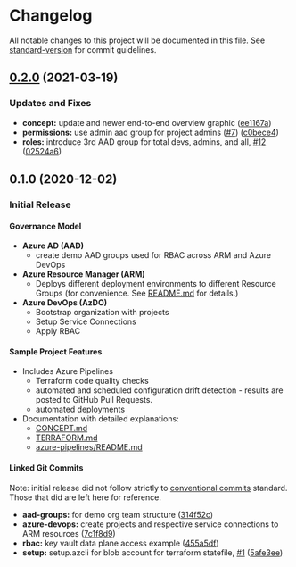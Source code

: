 # Changelog

All notable changes to this project will be documented in this file. See [standard-version](https://github.com/conventional-changelog/standard-version) for commit guidelines.

## [0.2.0](https://github.com/Azure/devops-governance/compare/v0.1.0...v0.2.0) (2021-03-19)

### Updates and Fixes

* **concept:** update and newer end-to-end overview graphic ([ee1167a](https://github.com/Azure/devops-governance/commit/ee1167ad31dd920acbbf57c8ff6a1af14a6fc34d))
* **permissions:** use admin aad group for project admins ([#7](https://github.com/Azure/devops-governance/issues/7)) ([c0bece4](https://github.com/Azure/devops-governance/commit/c0bece4eda56d7f353a78da05bee5c13244f1a94))
* **roles:** introduce 3rd AAD group for total devs, admins, and all, [#12](https://github.com/Azure/devops-governance/issues/12) ([02524a6](https://github.com/Azure/devops-governance/commit/02524a6399c4e444b519aa1ab8b72e55c5081d0c))

## 0.1.0 (2020-12-02)


### Initial Release

#### Governance Model

- **Azure AD (AAD)**
  - create demo AAD groups used for RBAC across ARM and Azure DevOps
- **Azure Resource Manager (ARM)**
  - Deploys different deployment environments to different Resource Groups (for convenience. See [README.md](./README.md) for details.)
- **Azure DevOps (AzDO)** 
  - Bootstrap organization with projects
  - Setup Service Connections
  - Apply RBAC

#### Sample Project Features

- Includes Azure Pipelines
  - Terraform code quality checks
  - automated and scheduled configuration drift detection - results are posted to GitHub Pull Requests.
  - automated deployments
- Documentation with detailed explanations: 
  - [CONCEPT.md](./CONCEPT.md)
  - [TERRAFORM.md](./TERRAFORM.md)
  - [azure-pipelines/README.md](./azure-pipelines/README.md)

#### Linked Git Commits

Note: initial release did not follow strictly to [conventional commits](https://www.conventionalcommits.org/en/v1.0.0/) standard. Those that did are left here for reference.

* **aad-groups:** for demo org team structure ([314f52c](https://github.com/Azure-Samples/devops-governance/commit/314f52cea2d6f6a1b8cafbb87f981bc561e26ede))
* **azure-devops:** create projects and respective service connections to ARM resources ([7c1f8d9](https://github.com/Azure-Samples/devops-governance/commit/7c1f8d943e76392d700d059758d2f464479545cb))
* **rbac:** key vault data plane access example ([455a5df](https://github.com/Azure-Samples/devops-governance/commit/455a5dfaa7473dfdbd06855647c9ff457b534cf1))
* **setup:** setup.azcli for blob account for terraform statefile, [#1](https://github.com/Azure-Samples/devops-governance/issues/1) ([5afe3ee](https://github.com/Azure-Samples/devops-governance/commit/5afe3ee4cd547bb4bdb02202256e46b5d631eed0))
